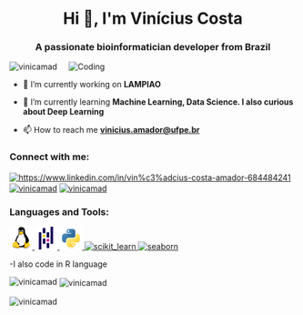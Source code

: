 <h1 align="center">Hi 👋, I'm Vinícius Costa</h1>
<h3 align="center">A passionate bioinformatician developer from Brazil</h3>
<img align="right" alt="Coding" width="400" src="https://miro.medium.com/v2/resize:fit:828/format:webp/1*4fNBO_UDYEVxM0E5T2FyJQ.gif">


<p align="left"> <img src="https://komarev.com/ghpvc/?username=vinicamad&label=Profile%20views&color=0e75b6&style=flat" alt="vinicamad" /> </p>

- 🔭 I’m currently working on **LAMPIAO**

- 🌱 I’m currently learning **Machine Learning, Data Science. I also curious about Deep Learning**

- 📫 How to reach me **vinicius.amador@ufpe.br**

<h3 align="left">Connect with me:</h3>
<p align="left">
<a href="https://linkedin.com/in/https://www.linkedin.com/in/vin%c3%adcius-costa-amador-684484241" target="blank"><img align="center" src="https://raw.githubusercontent.com/rahuldkjain/github-profile-readme-generator/master/src/images/icons/Social/linked-in-alt.svg" alt="https://www.linkedin.com/in/vin%c3%adcius-costa-amador-684484241" height="30" width="40" /></a>
<a href="https://stackoverflow.com/users/vinicamad" target="blank"><img align="center" src="https://raw.githubusercontent.com/rahuldkjain/github-profile-readme-generator/master/src/images/icons/Social/stack-overflow.svg" alt="vinicamad" height="30" width="40" /></a>
<a href="https://instagram.com/vinicamad" target="blank"><img align="center" src="https://raw.githubusercontent.com/rahuldkjain/github-profile-readme-generator/master/src/images/icons/Social/instagram.svg" alt="vinicamad" height="30" width="40" /></a>
</p>

<h3 align="left">Languages and Tools:</h3>
<p align="left"> <a href="https://www.linux.org/" target="_blank" rel="noreferrer"> <img src="https://raw.githubusercontent.com/devicons/devicon/master/icons/linux/linux-original.svg" alt="linux" width="40" height="40"/> </a> <a href="https://pandas.pydata.org/" target="_blank" rel="noreferrer"> <img src="https://raw.githubusercontent.com/devicons/devicon/2ae2a900d2f041da66e950e4d48052658d850630/icons/pandas/pandas-original.svg" alt="pandas" width="40" height="40"/> </a> <a href="https://www.python.org" target="_blank" rel="noreferrer"> <img src="https://raw.githubusercontent.com/devicons/devicon/master/icons/python/python-original.svg" alt="python" width="40" height="40"/> </a> <a href="https://scikit-learn.org/" target="_blank" rel="noreferrer"> <img src="https://upload.wikimedia.org/wikipedia/commons/0/05/Scikit_learn_logo_small.svg" alt="scikit_learn" width="40" height="40"/> </a> <a href="https://seaborn.pydata.org/" target="_blank" rel="noreferrer"> <img src="https://seaborn.pydata.org/_images/logo-mark-lightbg.svg" alt="seaborn" width="40" height="40"/> </a> </p>

-I also code in R language

<p><img align="left" src="https://github-readme-stats.vercel.app/api/top-langs?username=vinicamad&show_icons=true&locale=en&layout=compact" alt="vinicamad" /></p>

<p>&nbsp;<img align="center" src="https://github-readme-stats.vercel.app/api?username=vinicamad&show_icons=true&locale=en" alt="vinicamad" /></p>

<p><img align="center" src="https://github-readme-streak-stats.herokuapp.com/?user=vinicamad&" alt="vinicamad" /></p>
